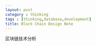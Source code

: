 ```yaml
---
layout: post
category : thinking
tags : [thinking,database,development]
title: Block Chain Design Note
---
```


区块链技术分析


